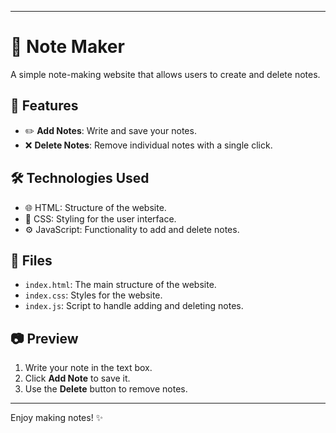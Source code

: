 

---

# 📝 Note Maker

A simple note-making website that allows users to create and delete notes.

## 🚀 Features
- ✏️ **Add Notes**: Write and save your notes.
- ❌ **Delete Notes**: Remove individual notes with a single click.

## 🛠️ Technologies Used
- 🌐 HTML: Structure of the website.
- 🎨 CSS: Styling for the user interface.
- ⚙️ JavaScript: Functionality to add and delete notes.

## 📄 Files
- `index.html`: The main structure of the website.
- `index.css`: Styles for the website.
- `index.js`: Script to handle adding and deleting notes.

## 📷 Preview
1. Write your note in the text box.
2. Click **Add Note** to save it.
3. Use the **Delete** button to remove notes.

---

Enjoy making notes! ✨

